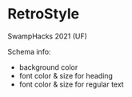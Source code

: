 # RetroStyle
SwampHacks 2021 (UF)

Schema info:
- background color
- font color & size for heading
- font color & size for regular text
